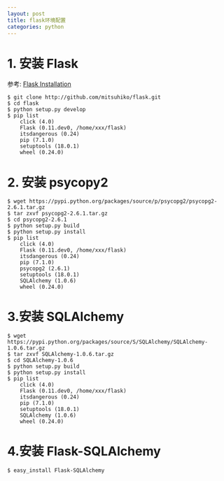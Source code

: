 ```yaml
---
layout: post
title: flask环境配置
categories: python
---
```


<!--more-->

# 1. 安装 Flask

参考: [Flask Installation](http://flask.pocoo.org/docs/0.10/installation/)

	$ git clone http://github.com/mitsuhiko/flask.git
	$ cd flask
	$ python setup.py develop
	$ pip list
		click (4.0)
		Flask (0.11.dev0, /home/xxx/flask)
		itsdangerous (0.24)
		pip (7.1.0)
		setuptools (18.0.1)
		wheel (0.24.0)

# 2. 安装 psycopy2

	$ wget https://pypi.python.org/packages/source/p/psycopg2/psycopg2-2.6.1.tar.gz
	$ tar zxvf psycopg2-2.6.1.tar.gz
	$ cd psycopg2-2.6.1
	$ python setup.py build
	$ python setup.py install
	$ pip list
		click (4.0)
		Flask (0.11.dev0, /home/xxx/flask)
		itsdangerous (0.24)
		pip (7.1.0)
		psycopg2 (2.6.1)
		setuptools (18.0.1)
		SQLAlchemy (1.0.6)
		wheel (0.24.0)

# 3.安装 SQLAlchemy

	$ wget https://pypi.python.org/packages/source/S/SQLAlchemy/SQLAlchemy-1.0.6.tar.gz
	$ tar zxvf SQLAlchemy-1.0.6.tar.gz
	$ cd SQLAlchemy-1.0.6
	$ python setup.py build
	$ python setup.py install
	$ pip list
		click (4.0)
		Flask (0.11.dev0, /home/xxx/flask)
		itsdangerous (0.24)
		pip (7.1.0)
		setuptools (18.0.1)
		SQLAlchemy (1.0.6)
		wheel (0.24.0)

# 4.安装 Flask-SQLAlchemy

	$ easy_install Flask-SQLAlchemy

